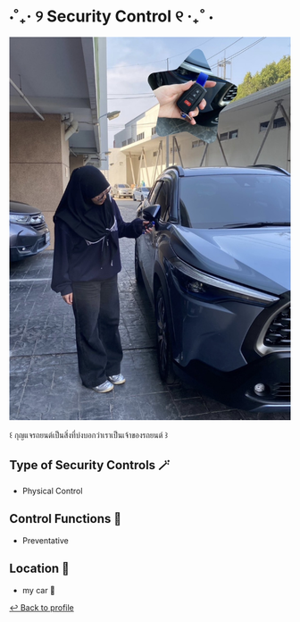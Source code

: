 # ⋅˚₊‧ ୨ Security Control ୧ ‧₊˚ ⋅

![img](img/secure_control.jpg)

꒰ กุญแจรถยนต์เป็นสิ่งที่บ่งบอกว่าเราเป็นเจ้าของรถยนต์ ꒱

## Type of Security Controls 🪄
- Physical Control

## Control Functions 🧩
- Preventative

## Location 📍
- my car 🚗


 [↩️ Back to profile](README.md)

